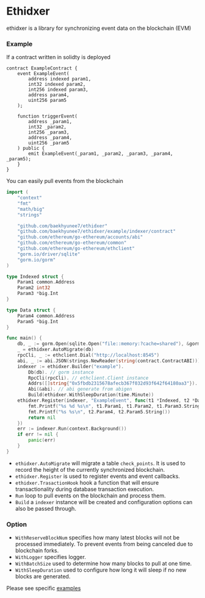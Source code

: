 # Ethidxer

ethidxer is a library for synchronizing event data on the blockchain (EVM)

### Example
If a contract written in solidty is deployed
```solidity
contract ExampleContract {
    event ExampleEvent(
        address indexed param1,
        int32 indexed param2,
        int256 indexed param3,
        address param4,
        uint256 param5
    );

    function triggerEvent(
        address _param1,
        int32 _param2,
        int256 _param3,
        address _param4,
        uint256 _param5
    ) public {
        emit ExampleEvent(_param1, _param2, _param3, _param4, _param5);
    }
}
```

You can easily pull events from the blockchain
```go
import (
	"context"
	"fmt"
	"math/big"
	"strings"

	"github.com/baekhyunee7/ethidxer"
	"github.com/baekhyunee7/ethidxer/example/indexer/contract"
	"github.com/ethereum/go-ethereum/accounts/abi"
	"github.com/ethereum/go-ethereum/common"
	"github.com/ethereum/go-ethereum/ethclient"
	"gorm.io/driver/sqlite"
	"gorm.io/gorm"
)

type Indexed struct {
	Param1 common.Address
	Param2 int32
	Param3 *big.Int
}

type Data struct {
	Param4 common.Address
	Param5 *big.Int
}

func main() {
	db, _ := gorm.Open(sqlite.Open("file::memory:?cache=shared"), &gorm.Config{})
	_ = ethidxer.AutoMigrate(db)
	rpcCli, _ := ethclient.Dial("http://localhost:8545")
	abi, _ := abi.JSON(strings.NewReader(string(contract.ContractABI)))
	indexer := ethidxer.Builder("example").
		Db(db). // gorm instance
		RpcCli(rpcCli). // ethclient.Client instance
		Addrs([]string{"0x5fbdb2315678afecb367f032d93f642f64180aa3"}). // deployed contract address
		Abi(&abi). // abi generate from abigen
		Build(ethidxer.WithSleepDuration(time.Minute))
	ethidxer.Register(indexer, "ExampleEvent", func(t1 *Indexed, t2 *Data) error {
		fmt.Printf("%s %d %s\n", t1.Param1, t1.Param2, t1.Param3.String())
		fmt.Printf("%s %s\n", t2.Param4, t2.Param5.String())
		return nil
	})
	err := indexer.Run(context.Background())
	if err != nil {
		panic(err)
	}
}
```

* `ethidxer.AutoMigrate` will migrate a table `check_points`. It is used to record the height of the currently synchronized blockchain.
* `ethidxer.Register` is used to register events and event callbacks.
* `ethidxer.TrasactionHook` hook a function that will ensure transactionality during database transaction execution.
* `Run` loop to pull events on the blockchain and process them.
* `Build` a `indexer` instance will be created and configuration options can also be passed through.

### Option
* `WithReserveBlockNum` specifies how many latest blocks will not be processed immediately. To prevent events from being canceled due to blockchain forks.
* `WithLogger` specifies logger.
* `WithBatchSize` used to determine how many blocks to pull at one time.
* `WithSleepDuration` used to configure how long it will sleep if no new blocks are generated.

Please see specific [examples](https://github.com/baekhyunee7/ethidxer/tree/main/example)
